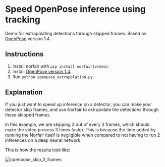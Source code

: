 # Speed OpenPose inference using tracking

Demo for extrapolating detections through skipped frames. Based on [OpenPose](https://github.com/CMU-Perceptual-Computing-Lab/openpose) version 1.4.

## Instructions

1. Install norfair with `pip install norfair[video]`.
2. Install [OpenPose version 1.4](https://github.com/CMU-Perceptual-Computing-Lab/openpose/releases/tag/v1.4.0).
3. Run `python openpose_extrapolation.py`.

## Explanation

If you just want to speed up inference on a detector, you can make your detector skip frames, and use Norfair to extrapolate the detections through these skipped frames.

In this example, we are skipping 2 out of every 3 frames, which should make the video process 3 times faster. This is because the time added by running the Norfair itself is negligible when compared to not having to run 2 inferences on a deep neural network.

This is how the results look like:

![openpose_skip_3_frames](../../docs/openpose_skip_3_frames.gif)
